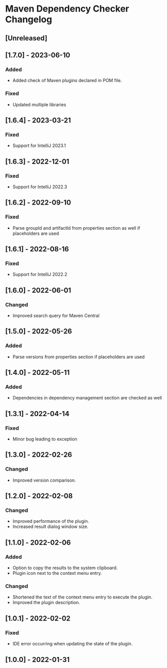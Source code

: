 <!-- Keep a Changelog guide -> https://keepachangelog.com -->

# Maven Dependency Checker Changelog

## [Unreleased]

## [1.7.0] - 2023-06-10

### Added
- Added check of Maven plugins declared in POM file.

### Fixed
- Updated multiple libraries

## [1.6.4] - 2023-03-21

### Fixed
- Support for IntelliJ 2023.1

## [1.6.3] - 2022-12-01

### Fixed
- Support for IntelliJ 2022.3

## [1.6.2] - 2022-09-10

### Fixed
- Parse groupId and artifactId from properties section as well if placeholders are used

## [1.6.1] - 2022-08-16

### Fixed
- Support for IntelliJ 2022.2

## [1.6.0] - 2022-06-01

### Changed
- Improved search query for Maven Central

## [1.5.0] - 2022-05-26

### Added
- Parse versions from properties section if placeholders are used

## [1.4.0] - 2022-05-11

### Added
- Dependencies in dependency management section are checked as well

## [1.3.1] - 2022-04-14

### Fixed
- Minor bug leading to exception

## [1.3.0] - 2022-02-26

### Changed
- Improved version comparison.

## [1.2.0] - 2022-02-08

### Changed
- Improved performance of the plugin.
- Increased result dialog window size.

## [1.1.0] - 2022-02-06

### Added
- Option to copy the results to the system clipboard.
- Plugin icon next to the context menu entry.

### Changed
- Shortened the text of the context menu entry to execute the plugin.
- Improved the plugin description.

## [1.0.1] - 2022-02-02

### Fixed
- IDE error occurring when updating the state of the plugin.

## [1.0.0] - 2022-01-31
